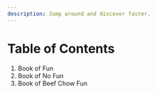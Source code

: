 ```yaml
---
description: Jump around and discover faster.
---
```


# Table of Contents

1. Book of Fun
2. Book of No Fun
3. Book of Beef Chow Fun
